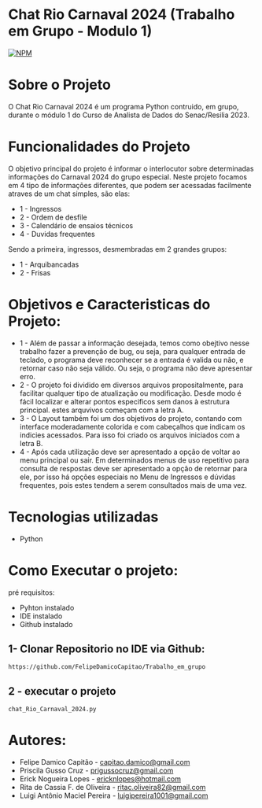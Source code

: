 # Chat Rio Carnaval 2024 (Trabalho em Grupo - Modulo 1)
[![NPM](https://img.shields.io/npm/l/react)](https://github.com/FelipeDamicoCapitao/Trabalho_em_grupo/blob/main/LICENSE)

# Sobre o Projeto
 O Chat Rio Carnaval 2024 é um programa Python contruido, em grupo, durante o módulo 1 do Curso de Analista de Dados do Senac/Resilia 2023.

# Funcionalidades do Projeto
O objetivo principal do projeto é informar o interlocutor sobre determinadas informações do Carnaval 2024 do grupo especial. Neste projeto focamos em 4 tipo de informações diferentes, que podem ser acessadas facilmente atraves de um chat simples, são elas:
- 1 - Ingressos
- 2 - Ordem de desfile
- 3 - Calendário de ensaios técnicos
- 4 - Duvidas frequentes

Sendo a primeira, ingressos, desmembradas em 2 grandes grupos:
- 1 - Arquibancadas
- 2 - Frisas

# Objetivos e Caracteristicas do Projeto:
  - 1 - Além de passar a informação desejada, temos como obejtivo nesse trabalho fazer a prevenção de bug, ou seja, para qualquer entrada de teclado, o programa deve reconhecer se a entrada é valida ou não, e retornar caso não seja válido. Ou seja, o programa não deve apresentar erro.
  - 2 - O projeto foi dividido em diversos arquivos propositalmente, para facilitar qualquer tipo de atualização ou modificação. Desde modo é fácil localizar e alterar pontos especificos sem danos à estrutura principal. estes arquvivos começam com a letra A.
  - 3 - O Layout também foi um dos objetivos do projeto, contando com interface moderadamente colorida e com cabeçalhos que indicam os indicies acessados. Para isso foi criado os arquivos iniciados com a letra B.
  - 4 - Após cada utilização deve ser apresentado a opção de voltar ao menu principal ou sair. Em determinados menus de uso repetitivo para consulta de respostas deve ser apresentado a opção de retornar para ele, por isso há opções especiais no Menu de Ingressos e dúvidas frequentes, pois estes tendem a serem consultados mais de uma vez.

# Tecnologias utilizadas
 - Python

# Como Executar o projeto:
  pré requisitos:
   - Pyhton instalado
   - IDE instalado
   - Github instalado

  ## 1- Clonar Repositorio no IDE via Github:
    https://github.com/FelipeDamicoCapitao/Trabalho_em_grupo

  ## 2 - executar o projeto
    chat_Rio_Carnaval_2024.py

# Autores:

  - Felipe Damico Capitão - capitao.damico@gmail.com
  - Priscila Gusso Cruz - prigussocruz@gmail.com
  - Erick Nogueira Lopes - ericknlopes@hotmail.com
  - Rita de Cassia F. de Oliveira - ritac.oliveira82@gmail.com
  - Luigi Antônio Maciel Pereira - luigipereira1001@gmail.com
  
